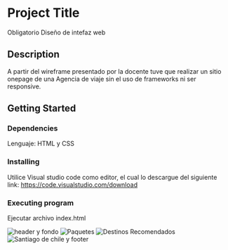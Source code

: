 # Project Title
Obligatorio Diseño de intefaz web

## Description

A partir del wireframe presentado por la docente tuve que realizar un sitio onepage de una Agencia de viaje sin el uso de frameworks ni ser responsive.

## Getting Started

### Dependencies

Lenguaje: HTML y CSS
### Installing

 Utilice Visual studio code como editor, el cual lo descargue del siguiente link: https://code.visualstudio.com/download
 

### Executing program

Ejecutar archivo index.html

![header y  fondo](https://github.com/user-attachments/assets/92b77e3b-e986-45b7-94ac-40e7e194478d)
![Paquetes](https://github.com/user-attachments/assets/b543355b-e4b4-478f-8e68-037d9067d012)
![Destinos Recomendados](https://github.com/user-attachments/assets/a0a6d1fa-fc12-489f-8f0b-73e42312dd65)
![Santiago de chile y footer](https://github.com/user-attachments/assets/7e551ce0-0f9f-44a9-9c8b-31faaa9ab718)



